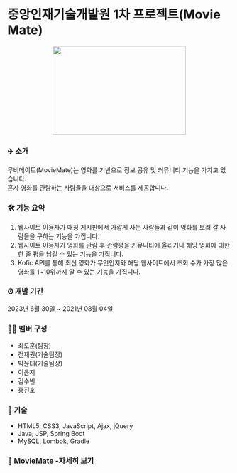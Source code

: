 # 중앙인재기술개발원 1차 프로젝트(Movie Mate)

<p align="center"><img src="https://www.notion.so/image/https%3A%2F%2Fprod-files-secure.s3.us-west-2.amazonaws.com%2F919089e2-ea1d-4aee-a82c-bcc7b08f6289%2F39e501f9-ec13-4d2f-8405-b740aa6f3019%2F%25EC%258A%25A4%25ED%2581%25AC%25EB%25A6%25B0%25EC%2583%25B7_2023-09-18_150957.png?table=block&id=7177aa21-1486-43f9-8b6c-8ced1ca6ba30&spaceId=919089e2-ea1d-4aee-a82c-bcc7b08f6289&width=2000&userId=8e26c7bd-f6ab-4d8d-ae3a-a85fc0fa7c3e&cache=v2" height="200px" width="300px"></p>

### ✈️ 소개

무비메이트(MovieMate)는 영화를 기반으로 정보 공유 및 커뮤니티 기능을 가지고 있습니다.
<br>
혼자 영화를 관람하는 사람들을 대상으로 서비스를 제공합니다.

### 🛠 기능 요약
1. 웹사이트 이용자가 매칭 게시판에서 가깝게 사는 사람들과 같이 영화를 보러 갈 사람들을 구하는 기능을 가집니다.
2. 웹사이트 이용자가 영화를 관람 후 관람평을 커뮤니티에 올리거나 해당 영화에 대한 한 줄 평을 남길 수 있는 기능을 가집니다.
3. Kofic API를 통해 최신 영화가 무엇인지와 해당 웹사이트에서 조회 수가 가장 많은 영화를 1~10위까지 알 수 있는 기능을 가집니다.

### ⏰ 개발 기간
2023년 6월 30일 ~ 2021년 08월 04일  

### 👩‍💻 멤버 구성
- 최도훈(팀장)
- 전재권(기술팀장)
- 박윤태(기술팀장)
- 이윤지
- 김수빈
- 홍진호

### 📌 기술
- HTML5, CSS3, JavaScript, Ajax, jQuery
- Java, JSP, Spring Boot
- MySQL, Lombok, Gradle

### 📌 MovieMate -[자세히 보기](https://yuntae.notion.site/MovieMate-7177aa21148643f98b6c8ced1ca6ba30)
